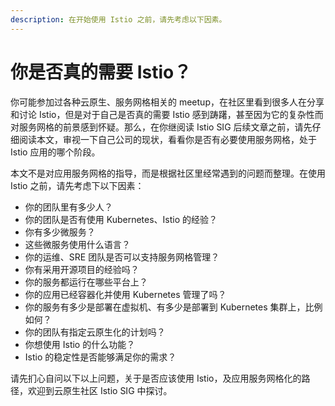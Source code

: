 ```yaml
---
description: 在开始使用 Istio 之前，请先考虑以下因素。
---
```


# 你是否真的需要 Istio？

你可能参加过各种云原生、服务网格相关的 meetup，在社区里看到很多人在分享和讨论  Istio，但是对于自己是否真的需要 Istio 感到踌躇，甚至因为它的复杂性而对服务网格的前景感到怀疑。那么，在你继阅读 Istio SIG  后续文章之前，请先仔细阅读本文，审视一下自己公司的现状，看看你是否有必要使用服务网格，处于 Istio 应用的哪个阶段。

本文不是对应用服务网格的指导，而是根据社区里经常遇到的问题而整理。在使用 Istio 之前，请先考虑下以下因素：

* 你的团队里有多少人？
* 你的团队是否有使用 Kubernetes、Istio 的经验？
* 你有多少微服务？
* 这些微服务使用什么语言？
* 你的运维、SRE 团队是否可以支持服务网格管理？
* 你有采用开源项目的经验吗？
* 你的服务都运行在哪些平台上？
* 你的应用已经容器化并使用 Kubernetes 管理了吗？
* 你的服务有多少是部署在虚拟机、有多少是部署到 Kubernetes 集群上，比例如何？
* 你的团队有指定云原生化的计划吗？
* 你想使用 Istio 的什么功能？
* Istio 的稳定性是否能够满足你的需求？

请先扪心自问以下以上问题，关于是否应该使用 Istio，及应用服务网格化的路径，欢迎到云原生社区 Istio SIG 中探讨。

